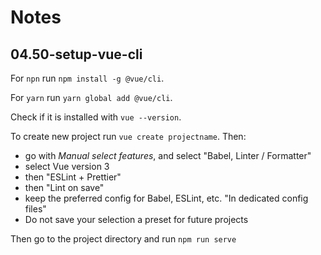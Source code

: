 # Notes

## 04.50-setup-vue-cli

For `npn` run `npm install -g @vue/cli`.

For `yarn` run `yarn global add @vue/cli`.

Check if it is installed with `vue --version`.

To create new project run `vue create projectname`. Then:

- go with _Manual select features_, and select "Babel, Linter / Formatter"
- select Vue version 3
- then "ESLint + Prettier"
- then "Lint on save"
- keep the preferred config for Babel, ESLint, etc. "In dedicated config files"
- Do not save your selection a preset for future projects

Then go to the project directory and run `npm run serve`

